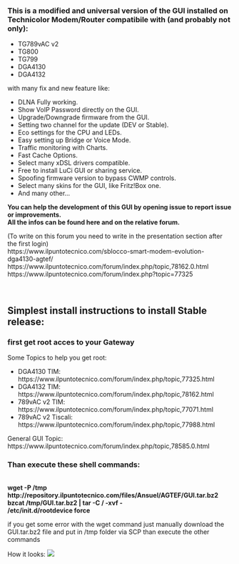 <h3><strong>This is a modified and universal version of the GUI installed on Technicolor Modem/Router compatibile with (and probably not only):</strong></h3>
  <ul>
  <li>TG789vAC v2</li>
  <li>TG800</li>
  <li>TG799</li>
  <li>DGA4130</li>
  <li>DGA4132</li>
  </ul>
with many fix and new feature like:
<ul>
<li>DLNA Fully working.</li>
<li>Show VoIP Password directly on the GUI.</li>
<li>Upgrade/Downgrade firmware from the GUI.</li>
<li>Setting two channel for the update (DEV or Stable).</li>
<li>Eco settings for the CPU and LEDs.</li>
<li>Easy setting up Bridge or Voice Mode.</li>
<li>Traffic monitoring with Charts.</li>
<li>Fast Cache Options.</li>
<li>Select many xDSL drivers compatible.</li>
<li>Free to install LuCi GUI or sharing service.</li>
<li>Spoofing firmware version to bypass CWMP controls.</li>
<li>Select many skins for the GUI, like Fritz!Box one.</li>
<li>And many other...</li>
</ul>
<p><strong>You can help the development of this GUI by opening issue to report issue or improvements.</strong><br /><strong>All the infos can be found here and on the relative forum.</strong></p>
<p>(To write on this forum you need to write in the presentation section after the first login)<br />https://www.ilpuntotecnico.com/sblocco-smart-modem-evolution-dga4130-agtef/<br />https://www.ilpuntotecnico.com/forum/index.php/topic,78162.0.html<br />
  https://www.ilpuntotecnico.com/forum/index.php?topic=77325</p>
<p>&nbsp;</p>

<h2><strong>Simplest install instructions to install Stable release:</strong></h2>

<h3><strong>first get root acces to your Gateway</strong></h3>
Some Topics to help you get root:
<ul>
<li>DGA4130 TIM: https://www.ilpuntotecnico.com/forum/index.php/topic,77325.html</li>
<li>DGA4132 TIM: https://www.ilpuntotecnico.com/forum/index.php/topic,78162.html</li>
<li>789vAC v2 TIM: https://www.ilpuntotecnico.com/forum/index.php/topic,77071.html</li>
<li>789vAC v2 Tiscali: https://www.ilpuntotecnico.com/forum/index.php/topic,77988.html</li>
</ul>
General GUI Topic: https://www.ilpuntotecnico.com/forum/index.php/topic,78585.0.html

<h3>Than execute these shell commands:</h3><br />
<strong>wget -P /tmp http://repository.ilpuntotecnico.com/files/Ansuel/AGTEF/GUI.tar.bz2<br />
bzcat /tmp/GUI.tar.bz2 | tar -C / -xvf -<br />
/etc/init.d/rootdevice force</strong>

if you get some error with the wget command just manually download the GUI.tar.bz2 file and put in /tmp folder via SCP than execute the other  commands

How it looks:
<img src="https://i.imgur.com/ZcSANgW.png">
